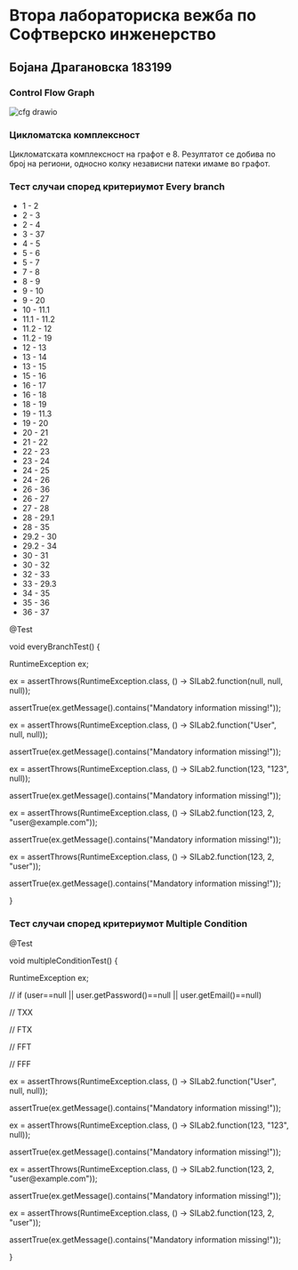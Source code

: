 <h1>Втора лабораториска вежба по Софтверско инженерство</h1>

<h2>Бојана Драгановска 183199</h2>

<h3>Control Flow Graph</h3>


![cfg drawio](https://github.com/Bojana-Draganovska/SI_2023_lab2_183199/assets/96067158/0a319a5f-8e4f-437f-bfe1-0adc2eff302d)

<h3>Цикломатска комплексност</h3>

<p>Цикломатската комплексност на графот е 8. Резултатот се добива по број на региони, односно колку независни патеки имаме во графот.</p>

<h3>Тест случаи според критериумот Every branch</h3>

<ul>
  <li>1 - 2</li>
  <li>2 - 3</li>
  <li>2 - 4</li>
  <li>3 - 37</li>
  <li>4 - 5</li>
  <li>5 - 6</li>
  <li>5 - 7</li>
  <li>7 - 8</li>
  <li>8 - 9</li>
  <li>9 - 10</li>
  <li>9 - 20</li>
  <li>10 - 11.1</li>
  <li>11.1 - 11.2</li>
  <li>11.2 - 12</li>
  <li>11.2 - 19</li>
  <li>12 - 13</li>
  <li>13 - 14</li>
  <li>13 - 15</li>
  <li>15 - 16</li>
  <li>16 - 17</li>
  <li>16 - 18</li>
  <li>18 - 19</li>
  <li>19 - 11.3</li>
  <li>19 - 20</li>
  <li>20 - 21</li>
  <li>21 - 22</li>
  <li>22 - 23</li>
  <li>23 - 24</li>
  <li>24 - 25</li>
  <li>24 - 26</li>
  <li>26 - 36</li>
  <li>26 - 27</li>
  <li>27 - 28</li>
  <li>28 - 29.1</li>
  <li>28 - 35</li>
  <li>29.2 - 30</li>
  <li>29.2 - 34</li>
  <li>30 - 31</li>
  <li>30 - 32</li>
  <li>32 - 33</li>
  <li>33 - 29.3</li>
  <li>34 - 35</li>
  <li>35 - 36</li>
  <li>36 - 37</li>
</ul>
  
  <p>@Test</p>
  <p>void everyBranchTest() {</p>
  <p>RuntimeException ex;</p>
  <p>ex = assertThrows(RuntimeException.class, () -> SILab2.function(null, null, null));</p>
  <p>assertTrue(ex.getMessage().contains("Mandatory information missing!"));</p>
  <p>ex = assertThrows(RuntimeException.class, () -> SILab2.function("User", null, null));</p>
   <p>assertTrue(ex.getMessage().contains("Mandatory information missing!"));</p>
   <p>ex = assertThrows(RuntimeException.class, () -> SILab2.function(123, "123", null));</p>
   <p>assertTrue(ex.getMessage().contains("Mandatory information missing!"));</p>
   <p>ex = assertThrows(RuntimeException.class, () -> SILab2.function(123, 2, "user@example.com"));</p>
   <p>assertTrue(ex.getMessage().contains("Mandatory information missing!"));</p>
    <p>ex = assertThrows(RuntimeException.class, () -> SILab2.function(123, 2, "user"));</p>
   <p>assertTrue(ex.getMessage().contains("Mandatory information missing!"));</p>
  <p>}</p>
  
  <h3>Тест случаи според критериумот Multiple Condition</h3>
  
   <p>@Test</p>
  <p>void multipleConditionTest() {</p>
   <p>RuntimeException ex;</p>
   <p>// if (user==null || user.getPassword()==null || user.getEmail()==null)</p>
   <p>// TXX</p>
   <p>// FTX</p>
   <p>// FFT</p>
   <p>// FFF</p>
   <p>ex = assertThrows(RuntimeException.class, () -> SILab2.function("User", null, null));</p>
   <p>assertTrue(ex.getMessage().contains("Mandatory information missing!"));</p>
   <p>ex = assertThrows(RuntimeException.class, () -> SILab2.function(123, "123", null));</p>
   <p>assertTrue(ex.getMessage().contains("Mandatory information missing!"));</p>
   <p>ex = assertThrows(RuntimeException.class, () -> SILab2.function(123, 2, "user@example.com"));</p>
   <p>assertTrue(ex.getMessage().contains("Mandatory information missing!"));</p>
    <p>ex = assertThrows(RuntimeException.class, () -> SILab2.function(123, 2, "user"));</p>
   <p>assertTrue(ex.getMessage().contains("Mandatory information missing!"));</p>
   <p>}</p>
